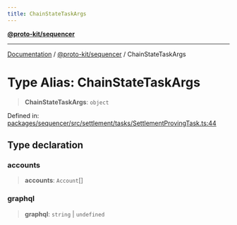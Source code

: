 ```yaml
---
title: ChainStateTaskArgs
---
```


[**@proto-kit/sequencer**](../README.md)

***

[Documentation](../../../README.md) / [@proto-kit/sequencer](../README.md) / ChainStateTaskArgs

# Type Alias: ChainStateTaskArgs

> **ChainStateTaskArgs**: `object`

Defined in: [packages/sequencer/src/settlement/tasks/SettlementProvingTask.ts:44](https://github.com/proto-kit/framework/blob/28efa802e3737fc3b77339148b307ef7246f3ef1/packages/sequencer/src/settlement/tasks/SettlementProvingTask.ts#L44)

## Type declaration

### accounts

> **accounts**: `Account`[]

### graphql

> **graphql**: `string` \| `undefined`
